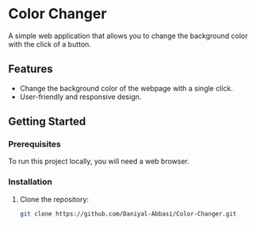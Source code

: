 # Color Changer

A simple web application that allows you to change the background color with the click of a button.


## Features

- Change the background color of the webpage with a single click.
- User-friendly and responsive design.

## Getting Started

### Prerequisites

To run this project locally, you will need a web browser.

### Installation

1. Clone the repository:

   ```bash
   git clone https://github.com/Daniyal-Abbasi/Color-Changer.git
